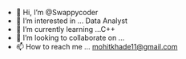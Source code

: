 - 👋 Hi, I’m @Swappycoder
- 👀 I’m interested in ... Data Analyst
- 🌱 I’m currently learning ...C++
- 💞️ I’m looking to collaborate on ...
- 📫 How to reach me ... mohitkhade11@gmail.com

<!---
Swappycoder/Swappycoder is a ✨ special ✨ repository because its `README.md` (this file) appears on your GitHub profile.
You can click the Preview link to take a look at your changes.
--->

